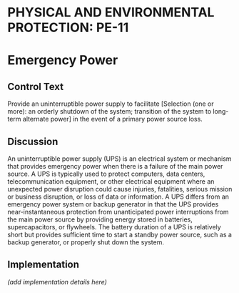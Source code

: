 # PHYSICAL AND ENVIRONMENTAL PROTECTION: PE-11
# Emergency Power

## Control Text

Provide an uninterruptible power supply to facilitate [Selection (one or more): an orderly shutdown of the system; transition of the system to long-term alternate power] in the event of a primary power source loss.

## Discussion

An uninterruptible power supply (UPS) is an electrical system or mechanism that provides emergency power when there is a failure of the main power source. A UPS is typically used to protect computers, data centers, telecommunication equipment, or other electrical equipment where an unexpected power disruption could cause injuries, fatalities, serious mission or business disruption, or loss of data or information. A UPS differs from an emergency power system or backup generator in that the UPS provides near-instantaneous protection from unanticipated power interruptions from the main power source by providing energy stored in batteries, supercapacitors, or flywheels. The battery duration of a UPS is relatively short but provides sufficient time to start a standby power source, such as a backup generator, or properly shut down the system.

## Implementation

_(add implementation details here)_